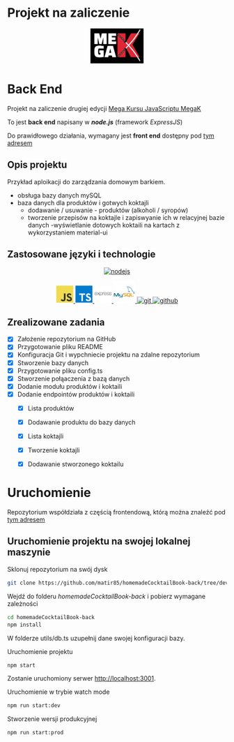 # Projekt na zaliczenie
<p align="center">
  <a href="https://www.megak.pl/" target="_blank" rel="noreferrer"> <img src="https://github.com/Keszua/megak-game-over-front/blob/main/public/images/megak.png/" alt="MegaK" height="80"/>
  </a>
</p>

# Back End

Projekt na zaliczenie drugiej edycji [Mega Kursu JavaScriptu MegaK](https://www.megak.pl)

To jest **back end** napisany w ***node.js*** (framework *ExpressJS*)

Do prawidłowego działania, wymagany jest **front end** dostępny pod [tym adresem](https://github.com/matir85/homemadeCoctailBook-front/tree/develop)

## Opis projektu
Przykład aploikacji do zarządzania domowym barkiem.
- obsługa bazy danych mySQL
- baza danych dla produktów i gotwych koktajli
    - dodawanie / usuwanie - produktów (alkoholi / syropów)
    - tworzenie przepisów na koktajle i zapiswyanie ich w relacyjnej bazie danych
-wyświetlanie dotowych koktaili na kartach z wykorzystaniem material-ui


## Zastosowane języki i technologie
<p align="center" float="top">
  <a href="https://nodejs.org" target="_blank" rel="noreferrer"> <img src="https://www.svgrepo.com/show/303360/nodejs-logo.svg" alt="nodejs" width="120"/>
  </a> 
</p>
<p align="center">
  <a href="https://developer.mozilla.org/en-US/docs/Web/JavaScript" target="_blank" rel="noreferrer"> <img src="https://raw.githubusercontent.com/devicons/devicon/master/icons/javascript/javascript-original.svg" alt="javascript" width="40" height="40"/>
  </a> 
  <a href="https://www.typescriptlang.org/" target="_blank" rel="noreferrer"> <img src="https://raw.githubusercontent.com/devicons/devicon/master/icons/typescript/typescript-original.svg" alt="typescript" width="40" height="40"/>
  </a> 
  <a href="https://expressjs.com" target="_blank" rel="noreferrer">
  <img src="https://raw.githubusercontent.com/devicons/devicon/master/icons/express/express-original-wordmark.svg" alt="express" height="40"/> 
  </a>
  <a href="https://www.mysql.com/" target="_blank" rel="noreferrer"> <img src="https://raw.githubusercontent.com/devicons/devicon/master/icons/mysql/mysql-original-wordmark.svg" alt="mysql" height="50"/> 
  </a>
  <a href="https://git-scm.com/" target="_blank" rel="noreferrer"> <img src="https://www.vectorlogo.zone/logos/git-scm/git-scm-icon.svg" alt="git" width="40" height="40"/> 
  </a> 
  <a href="https://github.com/" target="_blank" rel="noreferrer"> <img src="https://raw.githubusercontent.com/jmnote/z-icons/master/svg/github.svg" alt="github" width="50" height="40"/> 
  </a>
</p>



## Zrealizowane zadania

- [x] Założenie repozytorium na GitHub
- [x] Przygotowanie pliku README
- [x] Konfiguracja Git i wypchniecie projektu na zdalne repozytorium
- [x] Stworzenie bazy danych
- [x] Przygotowanie pliku config.ts
- [x] Stworzenie połąaczenia z bazą danych
- [x] Dodanie modułu produktów i koktaili
- [x] Dodanie endpointów produktów i koktaili
    - [x] Lista produktów
    - [x] Dodawanie produktu do bazy danych
    - [x] Lista koktajli
    - [x] Tworzenie koktajli 
    - [x] Dodawanie stworzonego koktailu


# Uruchomienie

Repozytorium współdziała z częścią frontendową, którą można znaleźć pod [tym adresem](https://github.com/matir85/homemadeCoctailBook-front/tree/develop)

## Uruchomienie projektu na swojej lokalnej maszynie

Sklonuj repozytorium na swój dysk

```bash
git clone https://github.com/matir85/homemadeCocktailBook-back/tree/develop
```

Wejdź do folderu *homemadeCocktailBook-back* i pobierz wymagane zależności

```bash
cd homemadeCocktailBook-back
npm install
```

W folderze utils/db.ts uzupełnij dane swojej konfiguracji bazy.

Uruchomienie projektu

```bash
npm start
```

Zostanie uruchomiony serwer [http://localhost:3001](http://localhost:3001).

Uruchomienie w trybie watch mode

```bash
npm run start:dev
```

Stworzenie wersji produkcyjnej

```bash
npm run start:prod
```
